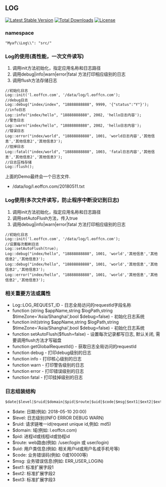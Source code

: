 ## LOG
[![Latest Stable Version](https://poser.pugx.org/cube-group/myaf-log/version)](https://packagist.org/packages/cube-group/myaf-log)
[![Total Downloads](https://poser.pugx.org/cube-group/myaf-log/downloads)](https://packagist.org/packages/cube-group/myaf-log)
[![License](https://poser.pugx.org/cube-group/myaf-log/license)](https://packagist.org/packages/cube-group/myaf-log)
### namespace
```
"Myaf\\Log\\": "src/"
```
### Log的使用(高性能，一次文件读写)
1. 调用init方法初始化，指定应用名称和日志路径
2. 调用debug|info|warn|error|fatal 方法打印相应级别的日志
3. 调用flush方法存储日志
```
//初始化日志
Log::init('l.eoffcn.com', '/data/log/l.eoffcn.com');
//debug日志
Log::debug("index/index", "18888888888", 9999, '{"status":"Y"}');
//info日志
Log::info("index/hello", "18888888888", 2002, 'hello日志内容');
//警告日志
Log::warn("index/hello", "18888888888", 2002, 'hello日志内容');
//错误日志
Log::error("index/world", "18888888888", 1001, 'world日志内容','其他信息','其他信息2','其他信息3');
//挂掉日志
Log::fatal("index/world", "18888888888", 1003, 'fatal日志内容','其他信息','其他信息2','其他信息3');
//日志压栈存储
Log::flush();
```
上面的Demo最终会一个日志文件.
* /data/log/l.eoffcn.com/20180511.txt


### Log使用(多次文件读写，防止程序中断没记到日志)
1. 调用init方法初始化，指定应用名称和日志路径
2. 调用setAutoFlush方法，传入true
3. 调用debug|info|warn|error|fatal 方法打印相应级别的日志
```
//初始化日志
Log::init('l.eoffcn.com', '/data/log/l.eoffcn.com');
//设置每次都刷日志
Log::setAutoFlush(true);
Log::debug("index/hello", "18888888888", 1001, 'world','其他信息','其他信息2','其他信息3');
Log::debug("index/hello", "18888888888", 1001, 'world','其他信息','其他信息2','其他信息3');
Log::error("index/hello", "18888888888", 1001, 'world','其他信息','其他信息2','其他信息3');
```



### 相关重要方法或属性
* Log::LOG_REQUEST_ID - 日志全局访问的requestId字段名称
* function (string $appName,string $logPath,string $timeZone='Asia/Shanghai',bool $debug=false) - 初始化日志系统
* function init(string $appName,string $logPath,string $timeZone='Asia/Shanghai',bool $debug=false) - 初始化日志系统
* function setAutoFlush($flush=false) - 设置每次记录都写日志, 默认关闭, 需要调用flush方法才写磁盘
* function getGlobalRequestId() - 获取日志全局访问的requestId
* function debug - 打印debug级别的日志
* function info - 打印核心级别的日志
* function warn - 打印警告级别的日志
* function error - 打印错误级别的日志
* function fatal - 打印挂掉级别的日志


### 日志组装结构
```
$date|$level|$ruid|$domain|$pid|$route|$uid|$code|$msg|$ext1|$ext2|$ext3
```
* $date: 日期(例如: 2018-05-10 20:00)
* $level: 日志级别(INFO ERROR DEBUG WARN)
* $ruid: 请求链唯一id(request unique id,例如: md5)
* $domain: 域(例如: l.eoffcn.com)
* $pid: 进程id或线程id或协程id
* $route: web路由(例如: /user/login 或 user/login)
* $uid: 用户类信息(例如: 相关用户id或用户名或手机号等)
* $code: 业务错误码(例如: 0或10000等)
* $msg: 业务错误信息(例如: ERR_USER_LOGIN)
* $ext1: 标准扩展字段1
* $ext2: 标准扩展字段2
* $ext3: 标准扩展字段3
